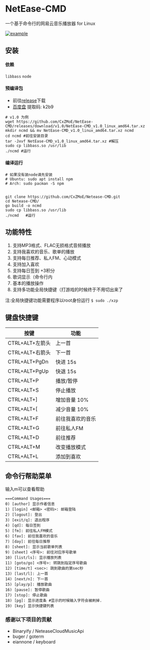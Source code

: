 # NetEase-CMD
一个基于命令行的网易云音乐播放器 for Linux

[![example](https://github.com/CxZMoE/NetEase-CMD/raw/master/image/example.gif)](https://github.com/CxZMoE/NetEase-CMD)

## 安装
#### 依赖
`libbass`
`node`

#### 预编译包
* 前往[release](https://github.com/CxZMoE/NetEase-CMD/releases/)下载  
* [百度盘](https://pan.baidu.com/s/13KpBHJvMKqPIm7htPu4_uA) 提取码: k2b9
```shell script
# v1.0 为例
wget https://github.com/CxZMoE/NetEase-CMD/releases/download/v1.0/NetEase-CMD_v1.0_linux_amd64.tar.xz
mkdir ncmd && mv NetEase-CMD_v1.0_linux_amd64.tar.xz ncmd
cd ncmd #前往安装目录
tar -Jxvf NetEase-CMD_v1.0_linux_amd64.tar.xz #解压
sudo cp libbass.so /usr/lib
./ncmd #运行
```

#### 编译运行
```shell script
# 如果没有装node请先安装
# Ubuntu: sudo apt install npm
# Arch: sudo pacman -S npm


git clone https://github.com/CxZMoE/Netease-CMD.git
cd Netease-CMD/
go build -o ncmd
sudo cp libbass.so /usr/lib
./ncmd   #运行
```

## 功能特性
1. 支持MP3格式、FLAC无损格式音频播放
1. 支持我喜欢的音乐、歌单的播放
1. 支持每日推荐、私人FM、心动模式
1. 支持加入喜欢
1. 支持每日签到 +3积分
1. 歌词显示（命令行内
1. 基本的播放操作
1. 支持多功能全局快捷键（打游戏的时候终于不用切出来了

注:全局快捷键功能需要程序以root身份运行 `$ sudo ./xzp`

## 键盘快捷键		
| 按键   | 功能          |
| ----- | --------------- | 
| CTRL+ALT+左箭头| 上一首 |
| CTRL+ALT+右箭头| 下一首 | 
| CTRL+ALT+PgDn| 快进 15s |
| CTRL+ALT+PgUp|快退 15s |
| CTRL+ALT+P| 播放/暂停 |
| CTRL+ALT+S| 停止播放 |
| CTRL+ALT+]| 增加音量 10% |
| CTRL+ALT+[| 减少音量 10% |
| CTRL+ALT+F| 前往我喜欢的音乐 |
| CTRL+ALT+G| 前往私人FM |
| CTRL+ALT+D| 前往推荐 |
| CTRL+ALT+M| 改变播放模式 |
| CTRL+ALT+L| 添加到喜欢 |

## 命令行帮助菜单
输入m可以查看帮助

```shell script
===Command Usages===
0) [author] 显示作者信息
1) [login] <邮箱> <密码>: 邮箱登陆
2) [logout]: 登出
3) [exit/q]: 退出程序
4) [qd]: 每日签到
5) [fm]: 前往私人FM模式
6) [fav]: 前往我喜欢的音乐
7) [day]: 前往每日推荐
8) [sheet]: 显示当前歌单列表
9) [sheet] <序号>: 前往对应序号歌单
10) [list/ls]: 显示播放列表
11) [goto/go] <序号>: 转跳到指定序号歌曲
12) [time/t] <sec>: 跳到歌曲的第sec秒
13) [last/l]: 上一首
14) [next/n]: 下一首
15) [play/p]: 播放歌曲
16) [pause]: 暂停歌曲
17) [stop]: 停止歌曲
18) [pg]: 显示进度条 #显示的时候输入字符会被刷掉.
19) [key] 显示快捷键列表
```

### 感谢以下项目的贡献
* Binaryify / NeteaseCloudMusicApi 
* buger / goterm 
* eiannone / keyboard 